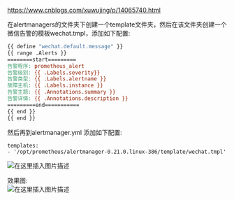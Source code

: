 
https://www.cnblogs.com/xuwujing/p/14065740.html


在alertmanagers的文件夹下创建一个template文件夹，然后在该文件夹创建一个微信告警的模板wechat.tmpl，添加如下配置:

```makefile
{{ define "wechat.default.message" }}
{{ range .Alerts }}
========start=========
告警程序: prometheus_alert
告警级别: {{ .Labels.severity}}
告警类型: {{ .Labels.alertname }}
故障主机: {{ .Labels.instance }}
告警主题: {{ .Annotations.summary }}
告警详情: {{ .Annotations.description }}
=========end===========
{{ end }}
{{ end }}
```

然后再到alertmanager.yml 添加如下配置:

```vbnet
templates:
- '/opt/prometheus/alertmanager-0.21.0.linux-386/template/wechat.tmpl'
```

![在这里插入图片描述](https://img2020.cnblogs.com/blog/1138196/202104/1138196-20210405121437224-1286683989.png)

效果图:  
![在这里插入图片描述](https://img2020.cnblogs.com/blog/1138196/202104/1138196-20210405121437661-1479776926.png)


